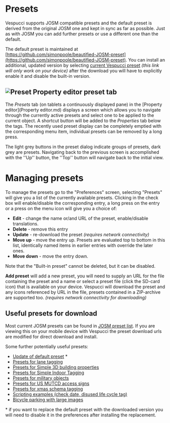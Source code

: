 # Presets

Vespucci supports JOSM compatible presets and the default preset is derived from the original JOSM one and kept in sync as far as possible. Just as with JOSM you can add further presets or use a different one than the default. 

The default preset is maintained at [https://github.com/simonpoole/beautified-JOSM-preset](https://github.com/simonpoole/beautified-JOSM-preset). You can install an additional, updated version by selecting <a href="vespucci://preset/?preseturl=https://github.com/simonpoole/beautified-JOSM-preset/releases/latest/download/vespucci_v4_zip.zip&presetname=Updated default preset">current Vespucci preset</a> *(this link will only work on your device)* after the download you will have to explicitly enable it and disable the built-in version.

## ![Preset](../images/tag_menu_preset.png) Property editor preset tab

The _Presets_ tab (on tablets a continuously displayed pane) in the [Property editor](Property editor.md) displays a screen which allows you to navigate through the currently active presets and select one to be applied to the current object. A shortcut button will be added to the _Properties_ tab below the tags. The recently used preset display can be completely emptied with the corresponding menu item, individual presets can be removed by a long press.

The light grey buttons in the preset dialog indicate groups of presets, dark grey are presets. Navigating back to the previous screen is accomplished with the ''Up'' button, the ''Top'' button will navigate back to the initial view.

# Managing presets

To manage the presets go to the "Preferences" screen, selecting "Presets" will give you a list of the currently available presets. Clicking in the check box will enable/disable the corresponding entry, a long press on the entry or a press on the menu icon will give you a choice of:


* **Edit** - change the name or/and URL of the preset, enable/disable translations.
* **Delete** - remove this entry
* **Update** - re-download the preset *(requires network connectivity)*
* **Move up** - move the entry up. Presets are evaluated top to bottom in this list, identically named items in earlier entries with override the later ones.
* **Move down** - move the entry down.

Note that the "Built-in preset" cannot be deleted, but it can be disabled.

**Add preset** will add a new preset, you will need to supply an URL for the file containing the preset and a name or select a preset file (click the SD-card icon)  that is available on your device. Vespucci will download the preset and any icons referenced by URL in the file, presets contained in a ZIP-archive are supported too. *(requires network connectivity for downloading)*

## Useful presets for download

Most current JOSM presets can be found in [JOSM preset list](http://josm.openstreetmap.de/wiki/Presets#JOSMAvailablepresets). If you are viewing this on your mobile device with Vespucci the preset download urls are modified for direct download and install.

Some further potentially useful presets:

 * <a href="vespucci://preset/?preseturl=https://github.com/simonpoole/beautified-JOSM-preset/releases/latest/download/vespucci_v4_zip.zip&presetname=Updated default preset">Update of default preset</a> *
 * <a href="vespucci://preset/?preseturl=http://josm.openstreetmap.de/josmfile%3fpage=Presets/LaneAttributes%26zip=1&presetname=Lane tagging">Presets for lane tagging</a>
 * <a href="vespucci://preset/?preseturl=https://github.com/kendzi/Simple3dBuildingsPreset/releases/download/0.9_2018-05-08/s3db-preset.zip&presetname=Simple 3D building properties">Presets for Simple 3D building properties</a>
 * <a href="vespucci://preset/?preseturl=http://josm.openstreetmap.de/josmfile%3Fpage=Presets/Simple_Indoor_Tagging%26zip=1&presetname=Simple Indoor Tagging">Presets for Simple Indoor Tagging</a>
 * <a href="vespucci://preset/?preseturl=https://github.com/simonpoole/military-preset/releases/latest/download/military.zip&presetname=Military objects">Presets for military objects</a>
 * <a href="vespucci://preset/?preseturl=https://github.com/simonpoole/US-MUTCD-preset/raw/gh-pages/gen/MUTCD.zip&presetname=MUTCD Access Preset">Presets for US MUTCD access signs</a>
 * <a href="vespucci://preset/?preseturl=https://github.com/simonpoole/xmas-preset/raw/gh-pages/gen/xmas.zip&presetname=Xmas Preset">Presets for xmas schema tagging</a>
 * <a href="vespucci:/preset?preseturl=https://github.com/simonpoole/preset-scripting-examples/raw/gh-pages/gen/script_examples.zip&presetname=javascript in Vespucci presets examples">Scripting examples (check date, disused life cycle tag)</a>
 * <a href="vespucci://preset/?preseturl=https://github.com/simonpoole/bicycle-parking-preset/releases/latest/download/bicycle_parking.zip&presetname=Bicycle parking">Bicycle parking with large images</a>

&ast; if you want to replace the default preset with the downloaded version you will need to disable it in the preferences after installing the replacement.



